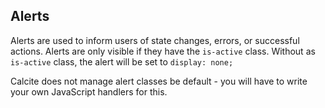 ## Alerts

Alerts are used to inform users of state changes, errors, or successful actions. Alerts are only visible if they have the `is-active` class. Without as `is-active` class, the alert will be set to `display: none;`

Calcite does not manage alert classes be default - you will have to write your own JavaScript handlers for this.